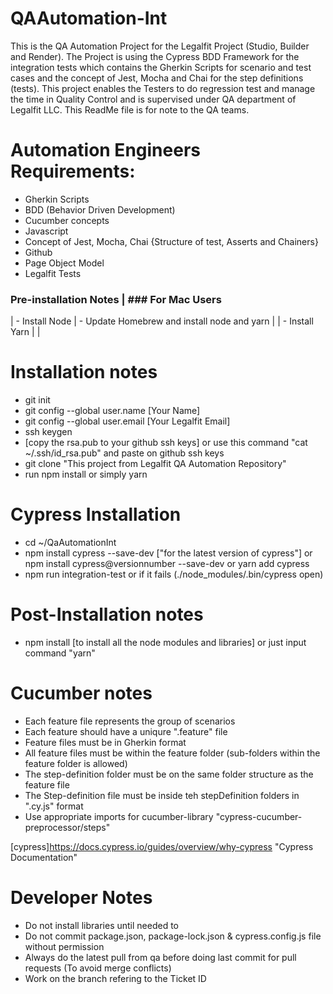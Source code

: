 # QAAutomation-Int
This is the QA Automation Project for the Legalfit Project (Studio, Builder and Render). The Project is using the Cypress BDD Framework for the integration tests which 
contains the Gherkin Scripts for scenario and test cases and the concept of Jest, Mocha and Chai for the step definitions (tests).  This project enables the Testers to do regression test and manage the time in Quality Control and is supervised under QA department of Legalfit LLC.
This ReadMe file is for note to the QA teams.

# Automation Engineers Requirements:
- Gherkin Scripts
- BDD (Behavior Driven Development)
- Cucumber concepts
- Javascript
- Concept of Jest, Mocha, Chai {Structure of test, Asserts and Chainers}
- Github
- Page Object Model
- Legalfit Tests

### Pre-installation Notes   | ### For Mac Users
| - Install Node             | - Update Homebrew and install node and yarn |
| - Install Yarn             | |

# Installation notes
- git init
- git config --global user.name [Your Name]
- git config --global user.email [Your Legalfit Email]
- ssh keygen
- [copy the rsa.pub to your github ssh keys] or use this command "cat ~/.ssh/id_rsa.pub" and paste on github ssh keys
- git clone "This project from Legalfit QA Automation Repository"
- run npm install or simply yarn

# Cypress Installation
- cd ~/QaAutomationInt
- npm install cypress --save-dev ["for the latest version of cypress"] or npm install cypress@versionnumber --save-dev or yarn add cypress
- npm run integration-test or if it fails (./node_modules/.bin/cypress open)

# Post-Installation notes
- npm install [to install all the node modules and libraries] or just input command "yarn"


# Cucumber notes
- Each feature file represents the group of scenarios
- Each feature should have a uniqure ".feature" file
- Feature files must be in Gherkin format
- All feature files must be within the feature folder (sub-folders within the feature folder is allowed)
- The step-definition folder must be on the same folder structure as the feature file
- The Step-definition file must be inside teh stepDefinition folders in ".cy.js" format
- Use appropriate imports for cucumber-library "cypress-cucumber-preprocessor/steps"

[cypress]https://docs.cypress.io/guides/overview/why-cypress "Cypress Documentation"

# Developer Notes
- Do not install libraries until needed to
- Do not commit package.json, package-lock.json & cypress.config.js file without permission
- Always do the latest pull from qa before doing last commit for pull requests (To avoid merge conflicts)
- Work on the branch refering to the Ticket ID 


